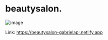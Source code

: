 ﻿# beautysalon.
![image](https://user-images.githubusercontent.com/80070421/129450810-8bb79a5c-cc7d-4242-ba79-6889ba7f6360.png)


Link: https://beautysalon-gabrielapl.netlify.app

